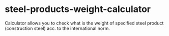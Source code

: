 # steel-products-weight-calculator
Calculator allows you to check what is the weight of specified steel product (construction steel) acc. to the international norm.
